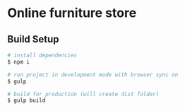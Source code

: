# Online furniture store

## Build Setup

```bash
# install dependencies
$ npm i

# run project in development mode with browser sync on
$ gulp

# build for production (will create dist folder)
$ gulp build
```